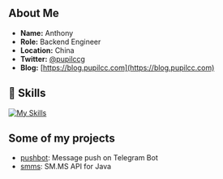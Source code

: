 ## About Me

* **Name:** Anthony
* **Role:** Backend Engineer
* **Location:** China
* **Twitter:** [@pupilccg](https://x.com/pupilccg)
* **Blog:** [https://blog.pupilcc.com](https://blog.pupilcc.com)

## 🧰 Skills

[![My Skills](https://skillicons.dev/icons?i=go,python,java,ts,js,react,remix,vite,docker&perline=10)](https://skillicons.dev)

## Some of my projects

- [pushbot](https://github.com/pupilcc/pushbot): Message push on Telegram Bot
- [smms](https://github.com/pupilcc/smms): SM.MS API for Java
